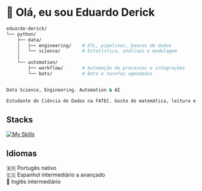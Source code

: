 # 👋 Olá, eu sou Eduardo Derick

```bash
eduardo-derick/
└── python/
    ├── data/
    │   ├── engineering/    # ETL, pipelines, bancos de dados
    │   └── science/        # Estatística, análises e modelagem
    │
    └── automation/
        ├── workflow/       # Automação de processos e integrações
        └── bots/           # Bots e tarefas agendadas


Data Science, Engineering. Automation & AI

Estudante de Ciência de Dados na FATEC. Gosto de matemática, leitura e programação.

```
## Stacks
[![My Skills](https://skillicons.dev/icons?i=bash,github,linux,mongodb,postman,python,sqlite,vim,mysql,git)](https://skillicons.dev)

## Idiomas
🇧🇷 Portugês nativo <br>
🇪🇸 Espanhol intermediário a avançado <br>
🏴󠁧󠁢󠁥󠁮󠁧󠁿 Inglês intermediário

